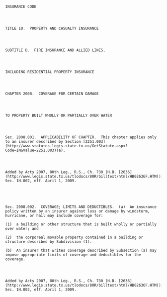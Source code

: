 ﻿
    
    
    	
    					
    
    
    INSURANCE CODE
    
      
    
    
    TITLE 10.  PROPERTY AND CASUALTY INSURANCE
    
      
    
    
    SUBTITLE D.  FIRE INSURANCE AND ALLIED LINES,
    
      
    
    
    INCLUDING RESIDENTIAL PROPERTY INSURANCE
    
      
    
    
    CHAPTER 2008.  COVERAGE FOR CERTAIN DAMAGE
    
      
    
    
    TO PROPERTY BUILT WHOLLY OR PARTIALLY OVER WATER
    
      
    
    
    Sec. 2008.001.  APPLICABILITY OF CHAPTER.  This chapter applies only to an insurer described by Section [2251.003](http://www.statutes.legis.state.tx.us/GetStatute.aspx?Code=IN&Value=2251.003)(a).
    
    
    
    
    Added by Acts 2007, 80th Leg., R.S., Ch. 730 (H.B. [2636](http://www.legis.state.tx.us/tlodocs/80R/billtext/html/HB02636F.HTM)), Sec. 1H.002, eff. April 1, 2009.
    
    
    
    
    
    Sec. 2008.002.  COVERAGE; LIMITS AND DEDUCTIBLES.  (a)  An insurance policy written by an insurer against loss or damage by windstorm, hurricane, or hail may include coverage for:
    
    (1)  a building or other structure that is built wholly or partially over water; and
    
    (2)  the corporeal movable property contained in a building or structure described by Subdivision (1).
    
    (b)  An insurer that writes coverage described by Subsection (a) may impose appropriate limits of coverage and deductibles for the coverage.
    
    
    
    
    Added by Acts 2007, 80th Leg., R.S., Ch. 730 (H.B. [2636](http://www.legis.state.tx.us/tlodocs/80R/billtext/html/HB02636F.HTM)), Sec. 1H.002, eff. April 1, 2009.
    
    
    
    
    				
